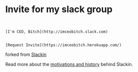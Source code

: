 # Invite for my slack group

`````


[I'm CEO, Bitch](http://imceobitch.slack.com)


```````

````
[Request Invite](https://imceobitch.herokuapp.com/)
````
forked from [Slackin](https://github.com/rauchg/slackin)

Read more about the [motivations and history](http://rauchg.com/slackin) behind Slackin.
